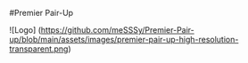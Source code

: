
#Premier Pair-Up

![Logo] (https://github.com/meSSSy/Premier-Pair-up/blob/main/assets/images/premier-pair-up-high-resolution-transparent.png)
